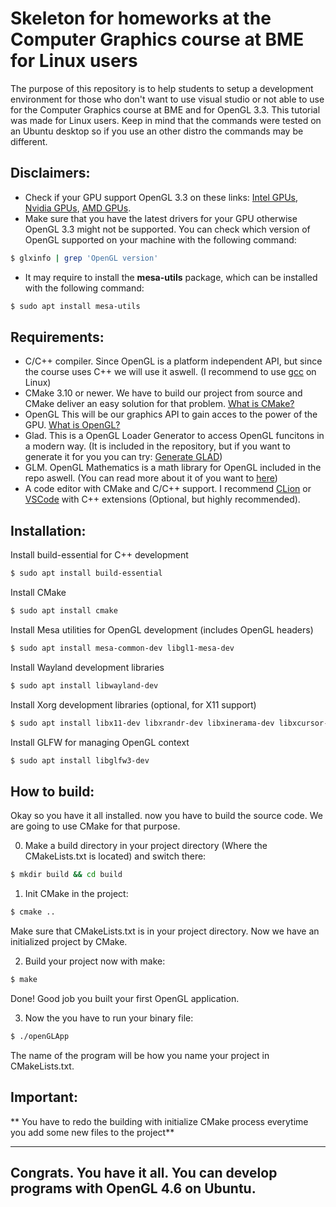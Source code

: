 # Skeleton for homeworks at the Computer Graphics course at BME for Linux users

The purpose of this repository is to help students to setup a development environment for those who don't want to use visual studio or not able to use for the Computer Graphics course at BME and for OpenGL 3.3. This tutorial was made for Linux users. Keep in mind that the commands were tested on an Ubuntu desktop so if you use an other distro the commands may be different.

## Disclaimers:
- Check if your GPU support OpenGL 3.3 on these links: [Intel GPUs](https://www.intel.com/content/www/us/en/support/articles/000005524/graphics.html#primary-content), [Nvidia GPUs](https://en.wikipedia.org/wiki/List_of_Nvidia_graphics_processing_units), [AMD GPUs](https://en.wikipedia.org/wiki/List_of_AMD_graphics_processing_units).
- Make sure that you have the latest drivers for your GPU otherwise OpenGL 3.3 might not be supported. You can check which version of OpenGL supported on your machine with the following command:

```bash 
$ glxinfo | grep 'OpenGL version'
```
- It may require to install the **mesa-utils** package, which can be installed with the following command:

```bash 
$ sudo apt install mesa-utils
```

## Requirements:

- C/C++ compiler. Since OpenGL is a platform independent API, but since the course uses C++ we will use it aswell. (I recommend to use [gcc](https://gcc.gnu.org/) on Linux)
- CMake 3.10 or newer. We have to build our project from source and CMake deliver an easy solution for that problem. [What is CMake?](https://cmake.org/about/)
- OpenGL This will be our graphics API to gain acces to the power of the GPU. [What is OpenGL?](https://www.khronos.org/api/index_2016/opengl)
- Glad. This is a OpenGL Loader Generator to access OpenGL funcitons in a modern way. (It is included in the repository, but if you want to generate it for you you can try: [Generate GLAD](https://glad.dav0d.de/))
- GLM. OpenGL Mathematics is a math library for OpenGL included in the repo aswell. (You can read more about it of you want to [here](https://github.com/g-truc/glm))
- A code editor with CMake and C/C++ support. I recommend [CLion](https://www.jetbrains.com/clion/) or [VSCode](https://code.visualstudio.com/download) with C++ extensions (Optional, but highly recommended).

## Installation:

Install build-essential for C++ development

```bash 
$ sudo apt install build-essential
```

Install CMake

```bash 
$ sudo apt install cmake 
```

Install Mesa utilities for OpenGL development (includes OpenGL headers)

```bash 
$ sudo apt install mesa-common-dev libgl1-mesa-dev
```

Install Wayland development libraries

```bash 
$ sudo apt install libwayland-dev
```

Install Xorg development libraries (optional, for X11 support)

```bash 
$ sudo apt install libx11-dev libxrandr-dev libxinerama-dev libxcursor-dev
```

Install GLFW for managing OpenGL context

```bash 
$ sudo apt install libglfw3-dev
```

## How to build:

Okay so you have it all installed. now you have to build the source code. We are going to use CMake for that purpose. 

0. Make a build directory in your project directory (Where  the CMakeLists.txt is located) and switch there:

```bash 
$ mkdir build && cd build
```

1. Init CMake in the project:

```bash 
$ cmake ..
```

Make sure that CMakeLists.txt is in your project directory.
Now we have an initialized project by CMake. 

2. Build your project now with make:

```bash 
$ make
```

Done! Good job you built your first OpenGL application. 

3. Now the you have to run your binary file:

```bash 
$ ./openGLApp
```

The name of the program will be how you name your project in CMakeLists.txt.

## Important:

** You have to redo the building with initialize CMake process everytime you add some new files to the project**

---

## Congrats. You have it all. You can develop programs with OpenGL 4.6 on Ubuntu. 
